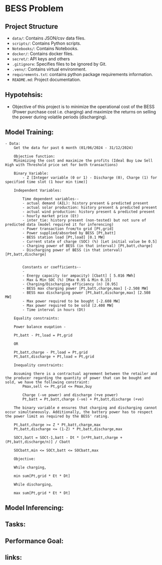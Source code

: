 # BESS Problem

## Project Structure

- `data/`: Contains JSON/csv data files.
- `scripts/`: Contains Python scripts.
- `Notebooks/`: Contains Notebooks.
- `docker/`: Contains docker files.
- `secret/`: API keys and others
- `.gitignore`: Specifies files to be ignored by Git.
- `.venv/`: Contains virtual environment.
- `requirements.txt`: contains python package requirements information.
- `README.md`: Project documentation.

## Hypotehsis:
- Objective of this project is to minimize the operational cost of the BESS (Power purchase cost i.e. charging) and maximize the returns on selling the power during volatile periods (discharging).

## Model Training: 
	- Data:
        Get the data for past 6 month (01/06/2024 - 31/12/2024)

        Objective function:
        Minimizing the cost and maximize the profits (Ideal Buy Low Sell High with Threshold price set for both transactions)

        Binary Variable:
            - Z [Integer variable (0 or 1) - Discharge (0), Charge (1) for specified time slot (1 hour min time)]

        Independent Variables:

            Time dependent variables--
            - actual demand (AIL): history present & predicted present
            - actual solar production: history present & predicted present
            - actual wind production: history present & predicted present
            - hourly market price (Et)
            - inter_tie: history present (non-tested) but not sure of predicted data (model required it for inferencing)
            - Power transaction from/to grid [Pt,grid] 
            - Power supplied/absorbed by BESS [Pt,batt]
            - BESS station load [Pt,load] [0.1 MW]
            - Current state of charge (SOC) (%) [Let initial value be 0.5]
            - Charging power of BESS (in that interval) [Pt,batt,charge]
            - Discharging power of BESS (in that interval) [Pt,batt,discharge]

            
            Constants or coefficients--
            - 
            - Energy capacity (or ampacity) [Cbatt] [ 5.016 MWh]
            - Max & Min SOC (%) [Max 0.95 & Min 0.15]
            - Charging/Discharging efficiency (n) [0.95]
            - BESS max charging power [Pt,batt,charge,max] [-2.508 MW]
            - BESS max discharging power [Pt,batt,discharge,max] [2.508 MW]
            - Max power required to be bought [-2.608 MW]
            - Max power required to be sold [2.408 MW]
            - Time interval in hours (Dt)

        Equality constraints:

        Power balance euqation -
        
        Pt,batt - Pt,load = Pt,grid

        OR 

        Pt,batt,charge - Pt,load = Pt,grid
        Pt,batt,discharge + Pt,load = Pt,grid

        Inequality constraints:

        Assuming there is a contractual agreement between the retailer and the producer regarding the quantity of power that can be bought and sold, we have the following constraint:
            Pmax,sell <= Pt,grid <= Pmax,buy

            Charge (-ve power) and discharge (+ve power)
            Pt,batt = Pt,batt,charge (-ve) + Pt,batt,discharge (+ve)

        The binary variable σ ensures that charging and discharging cannot occur simultaneously. Additionally, the battery power has to respect the power limit as required by the BESS' rating.

        Pt,batt,charge >= Z * Pt,batt,charge,max
        Pt,batt,discharge <= (1-Z) * Pt,batt,discharge,max

        SOCt,batt = SOCt-1,batt - Dt * [n*Pt,batt,charge + (Pt,batt,discharge/n)] / Cbatt

        SOCbatt,min <= SOCt,batt <= SOCbatt,max

        Objective:

        While charging,

        min sum[Pt,grid * Et * Dt]

        While discharging,

        max sum[Pt,grid * Et * Dt]



## Model Inferencing:
	

## Tasks:
    



## Performance Goal:
 



## links:



